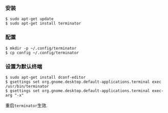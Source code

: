 ### 安装
```
$ sudo apt-get update
$ sudo apt-get install terminator
```

### 配置
```
$ mkdir -p ~/.config/terminator
$ cp config ~/.config/terminator
```

### 设置为默认终端
```
$ sudo apt-get install dconf-editor
$ gsettings set org.gnome.desktop.default-applications.terminal exec /usr/bin/terminator
$ gsettings set org.gnome.desktop.default-applications.terminal exec-arg "-x"
```

重启`terminator`生效.